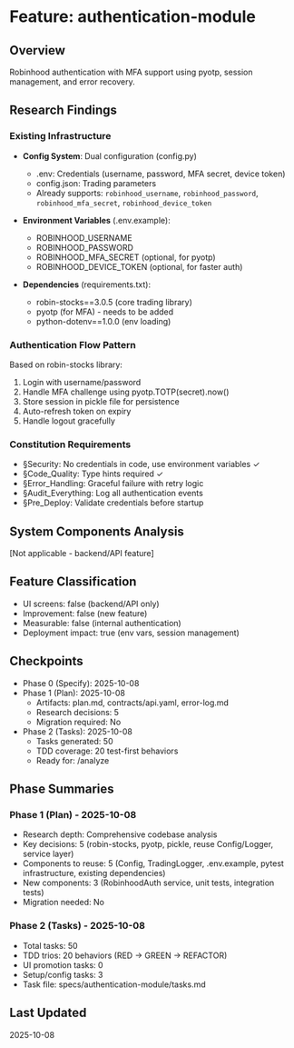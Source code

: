 # Feature: authentication-module

## Overview
Robinhood authentication with MFA support using pyotp, session management, and error recovery.

## Research Findings

### Existing Infrastructure
- **Config System**: Dual configuration (config.py)
  - .env: Credentials (username, password, MFA secret, device token)
  - config.json: Trading parameters
  - Already supports: `robinhood_username`, `robinhood_password`, `robinhood_mfa_secret`, `robinhood_device_token`

- **Environment Variables** (.env.example):
  - ROBINHOOD_USERNAME
  - ROBINHOOD_PASSWORD
  - ROBINHOOD_MFA_SECRET (optional, for pyotp)
  - ROBINHOOD_DEVICE_TOKEN (optional, for faster auth)

- **Dependencies** (requirements.txt):
  - robin-stocks==3.0.5 (core trading library)
  - pyotp (for MFA) - needs to be added
  - python-dotenv==1.0.0 (env loading)

### Authentication Flow Pattern
Based on robin-stocks library:
1. Login with username/password
2. Handle MFA challenge using pyotp.TOTP(secret).now()
3. Store session in pickle file for persistence
4. Auto-refresh token on expiry
5. Handle logout gracefully

### Constitution Requirements
- §Security: No credentials in code, use environment variables ✓
- §Code_Quality: Type hints required ✓
- §Error_Handling: Graceful failure with retry logic
- §Audit_Everything: Log all authentication events
- §Pre_Deploy: Validate credentials before startup

## System Components Analysis
[Not applicable - backend/API feature]

## Feature Classification
- UI screens: false (backend/API only)
- Improvement: false (new feature)
- Measurable: false (internal authentication)
- Deployment impact: true (env vars, session management)

## Checkpoints
- Phase 0 (Specify): 2025-10-08
- Phase 1 (Plan): 2025-10-08
  - Artifacts: plan.md, contracts/api.yaml, error-log.md
  - Research decisions: 5
  - Migration required: No
- Phase 2 (Tasks): 2025-10-08
  - Tasks generated: 50
  - TDD coverage: 20 test-first behaviors
  - Ready for: /analyze

## Phase Summaries

### Phase 1 (Plan) - 2025-10-08
- Research depth: Comprehensive codebase analysis
- Key decisions: 5 (robin-stocks, pyotp, pickle, reuse Config/Logger, service layer)
- Components to reuse: 5 (Config, TradingLogger, .env.example, pytest infrastructure, existing dependencies)
- New components: 3 (RobinhoodAuth service, unit tests, integration tests)
- Migration needed: No

### Phase 2 (Tasks) - 2025-10-08
- Total tasks: 50
- TDD trios: 20 behaviors (RED → GREEN → REFACTOR)
- UI promotion tasks: 0
- Setup/config tasks: 3
- Task file: specs/authentication-module/tasks.md

## Last Updated
2025-10-08
